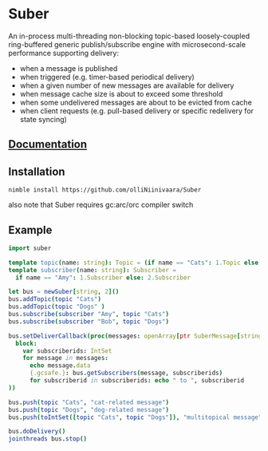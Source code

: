 # Suber

An in-process multi-threading non-blocking topic-based loosely-coupled ring-buffered generic publish/subscribe engine with microsecond-scale performance supporting delivery:
- when a message is published
- when triggered (e.g. timer-based periodical delivery)
- when a given number of new messages are available for delivery
- when message cache size is about to exceed some threshold
- when some undelivered messages are about to be evicted from cache
- when client requests (e.g. pull-based delivery or specific redelivery for state syncing)

## [Documentation](http://olliniinivaara.github.io/Suber/)

## Installation

`nimble install https://github.com/olliNiinivaara/Suber`

also note that Suber requires gc:arc/orc compiler switch

## Example

```nim
import suber

template topic(name: string): Topic = (if name == "Cats": 1.Topic else: 2.Topic)
template subscriber(name: string): Subscriber =
  if name == "Amy": 1.Subscriber else: 2.Subscriber

let bus = newSuber[string, 2]()
bus.addTopic(topic "Cats")
bus.addTopic(topic "Dogs" )
bus.subscribe(subscriber "Amy", topic "Cats")
bus.subscribe(subscriber "Bob", topic "Dogs")

bus.setDeliverCallback(proc(messages: openArray[ptr SuberMessage[string]]) = (
  block:  
    var subscriberids: IntSet
    for message in messages:
      echo message.data
      {.gcsafe.}: bus.getSubscribers(message, subscriberids)
      for subscriberid in subscriberids: echo " to ", subscriberid
))

bus.push(topic "Cats", "cat-related message")
bus.push(topic "Dogs", "dog-related message")
bus.push(toIntSet([topic "Cats", topic "Dogs"]), "multitopical message")

bus.doDelivery()
jointhreads bus.stop()
```
